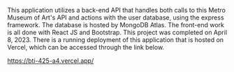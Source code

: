 This application utilizes a back-end API that handles both calls to this Metro Museum of Art's API and actions with the user database, using the express framework. The database is hosted by MongoDB Atlas. The front-end work is all done with React JS and Bootstrap. This project was completed on April 8, 2023. There is a running deployment of this application that is hosted on Vercel, which can be accessed through the link below.

https://bti-425-a4.vercel.app/
